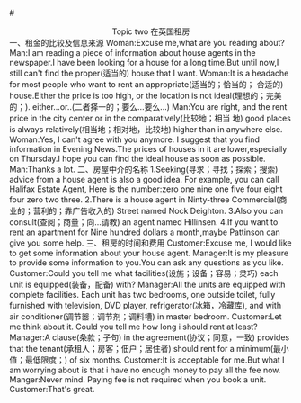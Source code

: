 #<center>Topic two 在英国租房</center>
一、租金的比较及信息来源
Woman:Excuse me,what are you reading about?
Man:I am reading a piece of information about house agents in the newspaper.I have been
looking for a house for a long time.But until now,I still can't find the proper(适当的) house
that I want.
Woman:It is a headache for most people who want to rent an appropriate(适当的；恰当的；
合适的) house.Either the price is too high, or the location is not ideal(理想的；完美的；).
either...or..(二者择一的；要么…要么…)
Man:You are right, and the rent price in the city center or in the comparatively(比较地；相当
地) good places is always relatively(相当地；相对地，比较地) higher than in anywhere else.
Woman:Yes, I can't agree with you anymore. I suggest that you find information in Evening
News.The prices of houses in it are lower,especially on Thursday.I hope you can find the
ideal house as soon as possible.
Man:Thanks a lot.
二、房屋中介的名称
1.Seeking(寻求；寻找；探索；搜索) advice from a house agent is also a good idea. For
example, you can call Halifax Estate Agent, Here is the number:zero one nine one five four
eight four zero two three.
2.There is a house agent in Ninty-three Commercial(商业的；营利的；靠广告收入的) Street
named Nock Deighton.
3.Also you can consult(查阅；商量；向…请教) an agent named Hillinsen.
4.If you want to rent an apartment for Nine hundred dollars a month,maybe Pattinson can
give you some help.
三、租房的时间和费用
Customer:Excuse me, I would like to get some information about your house agent.
Manager:It is my pleasure to provide some information to you.You can ask any questions as
you like.
Customer:Could you tell me what facilities(设施；设备；容易；灵巧) each unit is
equipped(装备，配备) with?
Manager:All the units are equipped with complete facilities. Each unit has two bedrooms,
one outside toilet, fully furnished with television, DVD player, refrigerator(冰箱，冷藏库), and
with air conditioner(调节器；调节剂；调料槽) in master bedroom.
Customer:Let me think about it. Could you tell me how long i should rent at least?
Manager:A clause(条款；子句) in the agreement(协议；同意，一致) provides that the
tenant(承租人；房客；佃户；居住者) should rent for a minimum(最小值；最低限度；) of six
months.
Customer:It is acceptable for me.But what I am worrying about is that i have no enough
money to pay all the fee now.
Manger:Never mind. Paying fee is not required when you book a unit.
Customer:That's great.
